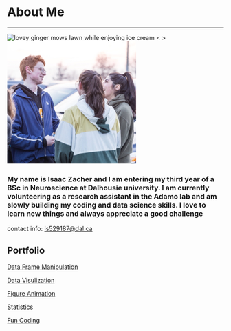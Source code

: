 # About Me
---

<img src="IMG-0044.JPG" alt="lovey ginger mows lawn while enjoying ice cream" width="300"/>    <   >      <img src="IMG-7352.JPG" alt="lovey ginger mows lawn while enjoying ice cream" width="300"/>




### My name is Isaac Zacher and I am entering my third year of a BSc in Neuroscience at Dalhousie university. I am currently volunteering as a research assistant in the Adamo lab and am slowly building my coding and data science skills. I love to learn new things and always appreciate a good challenge 


contact info: is529187@dal.ca 




##  Portfolio

[Data Frame Manipulation ](open_multiple_files.md)  

[Data Visulization](Figure_Examples.md)

[Figure Animation](animation_ex.md)

[Statistics](stats_examples.md)

[Fun Coding](helpful_count.md) 
